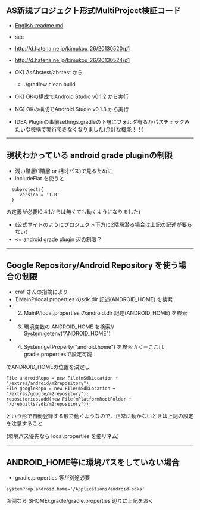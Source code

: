 ## AS新規プロジェクト形式MultiProject検証コード

- [English-readme.md](readme.md)

- see
 - http://d.hatena.ne.jp/kimukou_26/20130520/p1
 - http://d.hatena.ne.jp/kimukou_26/20130524/p1
 

- OK) AsAbstest/abstest から
  - ./gradlew clean build

- OK) OKの構成でAndroid Studio v0.1.2 から実行

- NG) OKの構成でAndroid Studio v0.1.3 から実行
 - IDEA Pluginの事前settings.gradleの下層にフォルダ有るかパスチェックみたいな機構で実行できなくなりました(余計な機能！！)


-----------------------------
## 現状わかっている android grade pluginの制限

- 浅い階層(1階層 or 相対パス)で見るために
 - includeFlat を使うと

```
  subprojects{
     version = '1.0'
  }
```

の定義が必要(0.4.1からは無くても動くようになりました)

- (公式サイトのようにプロジェクト下方に2階層潜る場合は上記の記述が要らない）
 - <= android grade plugin 辺の制限？


-----------------------------
## Google Repository/Android Repository を使う場合の制限

- craf さんの指摘により  
 - 1)MainP/local.properties のsdk.dir 記述(ANDROID_HOME) を検索  
 - 2) MainP/local.properties のandroid.dir 記述(ANDROID_HOME) を検索  
 - 3) 環境変数の ANDROID_HOME を検索// System.getenv("ANDROID_HOME")   
 - 4) System.getProperty("android.home") を検索 //＜＝ここは gradle.propertiesで設定可能  

でANDROID_HOMEの位置を決定し

```
File androidRepo = new File(mSdkLocation + "/extras/android/m2repository");
File googleRepo = new File(mSdkLocation + "/extras/google/m2repository");
repositories.add(new File(mPlatformRootFolder + "/prebuilts/sdk/m2repository"));
```

という形で自動登録する形で動くようなので、正常に動かないときは上記の設定を注意すること

(環境パス優先なら local.properties を要リネム)

-----------------------------
## ANDROID_HOME等に環境パスをしていない場合
 
- gradle.properties 等が別途必要

```
systemProp.android.home='/Applications/android-sdks'
```

面倒なら $HOME/.gradle/gradle.properties 辺りに上記をおく